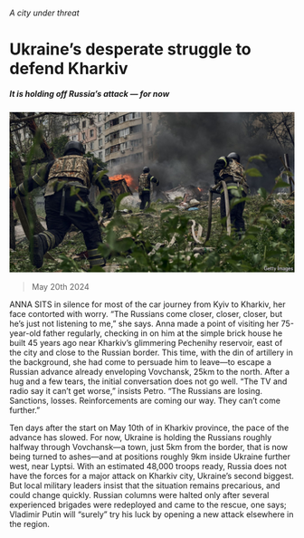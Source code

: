 ###### A city under threat

# Ukraine’s desperate struggle to defend Kharkiv 

##### It is holding off Russia’s attack — for now 

![image](images/20240518_EUP507.jpg) 

> May 20th 2024 

ANNA SITS in silence for most of the car journey from Kyiv to Kharkiv, her face contorted with worry. “The Russians come closer, closer, closer, but he’s just not listening to me,” she says. Anna made a point of visiting her 75-year-old father regularly, checking in on him at the simple brick house he built 45 years ago near Kharkiv’s glimmering Pechenihy reservoir, east of the city and close to the Russian border. This time, with the din of artillery in the background, she had come to persuade him to leave—to escape a Russian advance already enveloping Vovchansk, 25km to the north. After a hug and a few tears, the initial conversation does not go well. “The TV and radio say it can’t get worse,” insists Petro. “The Russians are losing. Sanctions, losses. Reinforcements are coming our way. They can’t come further.”

Ten days after the start on May 10th of  in Kharkiv province, the pace of the advance has slowed. For now, Ukraine is holding the Russians roughly halfway through Vovchansk—a town, just 5km from the border, that is now being turned to ashes—and at positions roughly 9km inside Ukraine further west, near Lyptsi. With an estimated 48,000 troops ready, Russia does not have the forces for a major attack on Kharkiv city, Ukraine’s second biggest. But local military leaders insist that the situation remains precarious, and could change quickly. Russian columns were halted only after several experienced brigades were redeployed and came to the rescue, one says; Vladimir Putin will “surely” try his luck by opening a new attack elsewhere in the region. 

